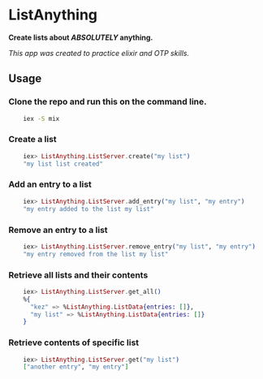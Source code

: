 # ListAnything

**Create lists about _ABSOLUTELY_ anything.**

*This app was created to practice elixir and OTP skills.*

## Usage

### Clone the repo and run this on the command line.
```bash
    iex -S mix
```
### Create a list
```elixir
    iex> ListAnything.ListServer.create("my list")
    "my list list created"
```

### Add an entry to a list
```elixir
    iex> ListAnything.ListServer.add_entry("my list", "my entry")
    "my entry added to the list my list"
```

### Remove an entry to a list
```elixir
    iex> ListAnything.ListServer.remove_entry("my list", "my entry")
    "my entry removed from the list my list"
```

### Retrieve all lists and their contents
```elixir
    iex> ListAnything.ListServer.get_all()
    %{
      "kez" => %ListAnything.ListData{entries: []},
      "my list" => %ListAnything.ListData{entries: []}
    }
```

### Retrieve contents of specific list
```elixir
    iex> ListAnything.ListServer.get("my list")
    ["another entry", "my entry"]
```

